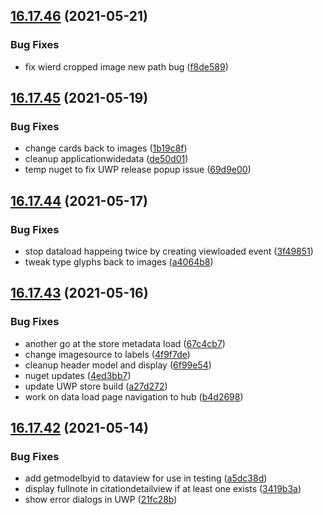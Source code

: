 ## [16.17.46](https://github.com/phandcock/GrampsView/compare/v16.17.45...v16.17.46) (2021-05-21)


### Bug Fixes

* fix wierd cropped image new path bug ([f8de589](https://github.com/phandcock/GrampsView/commit/f8de5897aa1dd4cc30279c82a435f81b62ea961d))



## [16.17.45](https://github.com/phandcock/GrampsView/compare/v16.17.44...v16.17.45) (2021-05-19)


### Bug Fixes

* change cards back to images ([1b19c8f](https://github.com/phandcock/GrampsView/commit/1b19c8fc8b44efe1d999dce7c5a2d1054c602841))
* cleanup applicationwidedata ([de50d01](https://github.com/phandcock/GrampsView/commit/de50d01fa1e7d751ccc8b39c44cb778a67dfea2d))
* temp nuget to fix UWP release popup issue ([69d9e00](https://github.com/phandcock/GrampsView/commit/69d9e000a067e1846e003d6ffec67cfda1e26574))



## [16.17.44](https://github.com/phandcock/GrampsView/compare/v16.17.43...v16.17.44) (2021-05-17)


### Bug Fixes

* stop dataload happeing twice by creating viewloaded event ([3f49851](https://github.com/phandcock/GrampsView/commit/3f49851d0d5791aa3a377a3980679526677ad37e))
* tweak type glyphs back to images ([a4064b8](https://github.com/phandcock/GrampsView/commit/a4064b87c93592decc2d27bc0defcb0d73b8b0fe))



## [16.17.43](https://github.com/phandcock/GrampsView/compare/v16.17.42...v16.17.43) (2021-05-16)


### Bug Fixes

* another go at the store metadata load ([67c4cb7](https://github.com/phandcock/GrampsView/commit/67c4cb7f8a7a4d8966318f684043659c0c69617e))
* change imagesource to labels ([4f9f7de](https://github.com/phandcock/GrampsView/commit/4f9f7de9af8fab482e7fba213992037e5e05622a))
* cleanup header model and display ([6f99e54](https://github.com/phandcock/GrampsView/commit/6f99e54a9b16aae05d87f2a794bc7bf7b3e24a73))
* nuget updates ([4ed3bb7](https://github.com/phandcock/GrampsView/commit/4ed3bb700316c1e80810d83466187cf478b1442d))
* update UWP store build ([a27d272](https://github.com/phandcock/GrampsView/commit/a27d2722cccca0e76f712e90884cc856075ebf86))
* work on data load page navigation to hub ([b4d2698](https://github.com/phandcock/GrampsView/commit/b4d269849e713648e28055bc01bd2af275e1a70f))



## [16.17.42](https://github.com/phandcock/GrampsView/compare/v16.17.41...v16.17.42) (2021-05-14)


### Bug Fixes

* add getmodelbyid to dataview for use in testing ([a5dc38d](https://github.com/phandcock/GrampsView/commit/a5dc38d964934de57344d563817754cae24878e5))
* display fullnote in citationdetailview if at least one exists ([3419b3a](https://github.com/phandcock/GrampsView/commit/3419b3a2053865b4de11e7261626a98028c66aa4))
* show error dialogs in UWP ([21fc28b](https://github.com/phandcock/GrampsView/commit/21fc28b395dae6910b837cd4a112e5216ba82e49))




